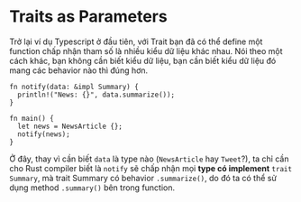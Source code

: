 # Traits as Parameters

Trở lại ví dụ Typescript ở đầu tiên, với Trait bạn đã có thể define
một function chấp nhận tham số là nhiều kiểu dữ liệu khác nhau.
Nói theo một cách khác, bạn không cần biết kiểu dữ liệu,
bạn cần biết kiểu dữ liệu đó mang các behavior nào thì đúng hơn.

```rust,editable
fn notify(data: &impl Summary) {
  println!("News: {}", data.summarize());
}

fn main() {
  let news = NewsArticle {};
  notify(news);
}
```

Ở đây, thay vì cần biết `data` là type nào (`NewsArticle` hay `Tweet`?),
ta chỉ cần cho Rust compiler biết là `notify` sẽ chấp nhận mọi
**type có implement** `trait Summary`, mà trait Summary có behavior `.summarize()`,
do đó ta có thể sử dụng method `.summary()` bên trong function.
